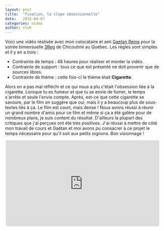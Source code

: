 ```yaml
---
layout: post
title:  "fixation, la clope obsessionnelle"
date:   2015-04-07
categories: video
author: vlnk
---
```

Voici une vidéo réalisée avec mon colocataire et ami [Gaetan Reine](https://vimeo.com/gaetanreine) pour la soirée bimensuelle [3Reg](http://www.3reg.ca/) de Chicoutimi au Québec. Les règles sont simples et il y en a trois :

+ Contrainte de temps : 48 heures pour réaliser et monter la vidéo.
+ Contrainte de support : tous ce que est présenté ne doit provenir que de sources libres.
+ Contrainte de thème : cette fois-ci le thème était **Cigarette**.

Alors on a pas mal réfléchi et ce qui nous a plu c'était l'obsession liée à la cigarette. Lorsque tu es fumeur et que tu as envie de fumer, le temps s'arrête et seule l'envie compte. Après, est-ce que cette cigarette se savoure, par le film on suggère que *oui*, mais il y a beaucoup plus de sous-textes liés à ça. Le film est court, mais dense ! Nous avons réussi à réunir un grand nombre d'amis pour ce film et même si ça a été galère pour de nombreux plans, je suis content du résultat. D'ailleurs la plupart des critiques que j'ai perçues ont été très positives. J'ai réussi à mettre de côté mon travail de cours et Gaëtan et moi avons pu consacrer à ce projet le temps nécessaire pour qu'il soit aux petits oignons. Bon visionnage !

<div style="text-align:center">
<iframe src="https://player.vimeo.com/video/133052295" width="500" height="281" frameborder="0" webkitallowfullscreen mozallowfullscreen allowfullscreen></iframe>
</div>

